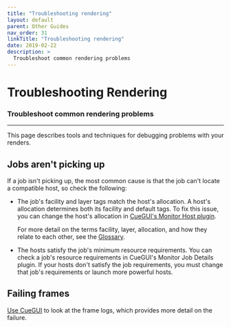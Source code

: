 ```yaml
---
title: "Troubleshooting rendering"
layout: default
parent: Other Guides
nav_order: 31
linkTitle: "Troubleshooting rendering"
date: 2019-02-22
description: >
  Troubleshoot common rendering problems
---
```


# Troubleshooting Rendering

### Troubleshoot common rendering problems

---

This page describes tools and techniques for debugging problems with your
renders.

## Jobs aren't picking up

If a job isn't picking up, the most common cause is that the job can't locate a
compatible host, so check the following:

-   The job's facility and layer tags match the host's allocation. A host's
    allocation determines both its facility and default tags. To fix this issue,
    you can change the host's allocation in
    [CueGUI's Monitor Host plugin](/docs/reference/cuegui-reference#managing-hosts).

    For more detail on the terms facility, layer, allocation, and how they
    relate to each other, see the [Glossary](/docs/concepts/glossary).

-   The hosts satisfy the job's minimum resource requirements. You can check a
    job's resource requirements in CueGUI's Monitor Job Details plugin. If your
    hosts don't satisfy the job requirements, you must change that job's
    requirements or launch more powerful hosts.

## Failing frames

[Use CueGUI](/docs/reference/cuegui-reference#viewing-logs) to look at the frame logs, which
provides more detail on the failure.

